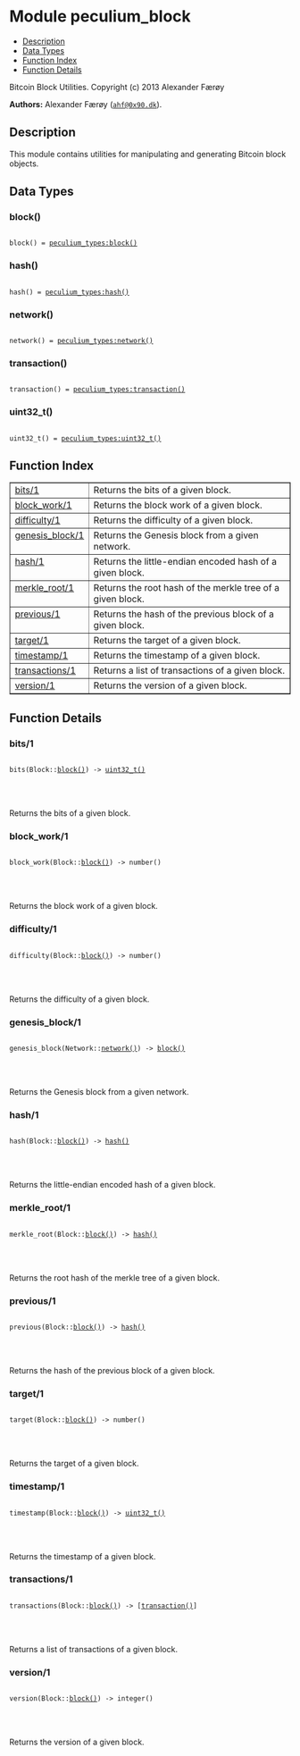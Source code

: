 

# Module peculium_block #
* [Description](#description)
* [Data Types](#types)
* [Function Index](#index)
* [Function Details](#functions)


Bitcoin Block Utilities.
Copyright (c)  2013 Alexander Færøy

__Authors:__ Alexander Færøy ([`ahf@0x90.dk`](mailto:ahf@0x90.dk)).
<a name="description"></a>

## Description ##
   This module contains utilities for manipulating and generating Bitcoin
block objects.
<a name="types"></a>

## Data Types ##




### <a name="type-block">block()</a> ###



<pre><code>
block() = <a href="peculium_types.md#type-block">peculium_types:block()</a>
</code></pre>





### <a name="type-hash">hash()</a> ###



<pre><code>
hash() = <a href="peculium_types.md#type-hash">peculium_types:hash()</a>
</code></pre>





### <a name="type-network">network()</a> ###



<pre><code>
network() = <a href="peculium_types.md#type-network">peculium_types:network()</a>
</code></pre>





### <a name="type-transaction">transaction()</a> ###



<pre><code>
transaction() = <a href="peculium_types.md#type-transaction">peculium_types:transaction()</a>
</code></pre>





### <a name="type-uint32_t">uint32_t()</a> ###



<pre><code>
uint32_t() = <a href="peculium_types.md#type-uint32_t">peculium_types:uint32_t()</a>
</code></pre>


<a name="index"></a>

## Function Index ##


<table width="100%" border="1" cellspacing="0" cellpadding="2" summary="function index"><tr><td valign="top"><a href="#bits-1">bits/1</a></td><td>Returns the bits of a given block.</td></tr><tr><td valign="top"><a href="#block_work-1">block_work/1</a></td><td>Returns the block work of a given block.</td></tr><tr><td valign="top"><a href="#difficulty-1">difficulty/1</a></td><td>Returns the difficulty of a given block.</td></tr><tr><td valign="top"><a href="#genesis_block-1">genesis_block/1</a></td><td>Returns the Genesis block from a given network.</td></tr><tr><td valign="top"><a href="#hash-1">hash/1</a></td><td>Returns the little-endian encoded hash of a given block.</td></tr><tr><td valign="top"><a href="#merkle_root-1">merkle_root/1</a></td><td>Returns the root hash of the merkle tree of a given block.</td></tr><tr><td valign="top"><a href="#previous-1">previous/1</a></td><td>Returns the hash of the previous block of a given block.</td></tr><tr><td valign="top"><a href="#target-1">target/1</a></td><td>Returns the target of a given block.</td></tr><tr><td valign="top"><a href="#timestamp-1">timestamp/1</a></td><td>Returns the timestamp of a given block.</td></tr><tr><td valign="top"><a href="#transactions-1">transactions/1</a></td><td>Returns a list of transactions of a given block.</td></tr><tr><td valign="top"><a href="#version-1">version/1</a></td><td>Returns the version of a given block.</td></tr></table>


<a name="functions"></a>

## Function Details ##

<a name="bits-1"></a>

### bits/1 ###


<pre><code>
bits(Block::<a href="#type-block">block()</a>) -&gt; <a href="#type-uint32_t">uint32_t()</a>
</code></pre>

<br></br>


Returns the bits of a given block.
<a name="block_work-1"></a>

### block_work/1 ###


<pre><code>
block_work(Block::<a href="#type-block">block()</a>) -&gt; number()
</code></pre>

<br></br>


Returns the block work of a given block.
<a name="difficulty-1"></a>

### difficulty/1 ###


<pre><code>
difficulty(Block::<a href="#type-block">block()</a>) -&gt; number()
</code></pre>

<br></br>


Returns the difficulty of a given block.
<a name="genesis_block-1"></a>

### genesis_block/1 ###


<pre><code>
genesis_block(Network::<a href="#type-network">network()</a>) -&gt; <a href="#type-block">block()</a>
</code></pre>

<br></br>


Returns the Genesis block from a given network.
<a name="hash-1"></a>

### hash/1 ###


<pre><code>
hash(Block::<a href="#type-block">block()</a>) -&gt; <a href="#type-hash">hash()</a>
</code></pre>

<br></br>


Returns the little-endian encoded hash of a given block.
<a name="merkle_root-1"></a>

### merkle_root/1 ###


<pre><code>
merkle_root(Block::<a href="#type-block">block()</a>) -&gt; <a href="#type-hash">hash()</a>
</code></pre>

<br></br>


Returns the root hash of the merkle tree of a given block.
<a name="previous-1"></a>

### previous/1 ###


<pre><code>
previous(Block::<a href="#type-block">block()</a>) -&gt; <a href="#type-hash">hash()</a>
</code></pre>

<br></br>


Returns the hash of the previous block of a given block.
<a name="target-1"></a>

### target/1 ###


<pre><code>
target(Block::<a href="#type-block">block()</a>) -&gt; number()
</code></pre>

<br></br>


Returns the target of a given block.
<a name="timestamp-1"></a>

### timestamp/1 ###


<pre><code>
timestamp(Block::<a href="#type-block">block()</a>) -&gt; <a href="#type-uint32_t">uint32_t()</a>
</code></pre>

<br></br>


Returns the timestamp of a given block.
<a name="transactions-1"></a>

### transactions/1 ###


<pre><code>
transactions(Block::<a href="#type-block">block()</a>) -&gt; [<a href="#type-transaction">transaction()</a>]
</code></pre>

<br></br>


Returns a list of transactions of a given block.
<a name="version-1"></a>

### version/1 ###


<pre><code>
version(Block::<a href="#type-block">block()</a>) -&gt; integer()
</code></pre>

<br></br>


Returns the version of a given block.
